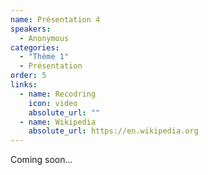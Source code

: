 ```yaml
---
name: Présentation 4
speakers:
  - Anonymous
categories:
  - "Thème 1"
  - Présentation
order: 5
links:
  - name: Recodring
    icon: video
    absolute_url: ""
  - name: Wikipedia
    absolute_url: https://en.wikipedia.org
---
```


Coming soon...